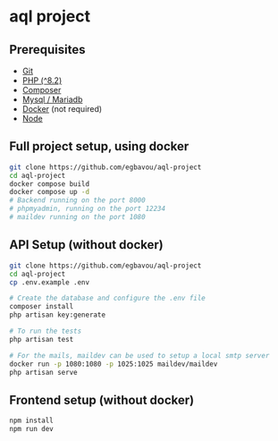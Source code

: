 # aql project

## Prerequisites
- [Git](https://git-scm.com/downloads)
- [PHP (^8.2)](https://www.php.net/downloads.php)
- [Composer](https://getcomposer.org/download/)
- [Mysql / Mariadb](https://mariadb.org/download/)
- [Docker](https://docs.docker.com/get-started/get-docker/) (not required)
- [Node](https://nodejs.org/en/download)

## Full project setup, using docker
```bash
git clone https://github.com/egbavou/aql-project
cd aql-project
docker compose build
docker compose up -d
# Backend running on the port 8000
# phpmyadmin, running on the port 12234
# maildev running on the port 1080
```

## API Setup (without docker)
```bash
git clone https://github.com/egbavou/aql-project
cd aql-project
cp .env.example .env

# Create the database and configure the .env file
composer install
php artisan key:generate

# To run the tests
php artisan test

# For the mails, maildev can be used to setup a local smtp server
docker run -p 1080:1080 -p 1025:1025 maildev/maildev
php artisan serve
```
## Frontend setup (without docker)

```bash
npm install
npm run dev
```
